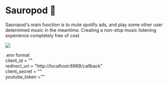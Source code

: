 # Sauropod 🦕
Sauropod's main function is to mute spotify ads, and play some other user determined music in the meantime. Creating a non-stop music listening experience completely free of cost.

![](https://i.ibb.co/YPhXGnT/Logo.png)

.env format  
client_id = ""  
redirect_uri = "http://localhost:6969/callback"  
client_secret = ""  
youtube_token =""  